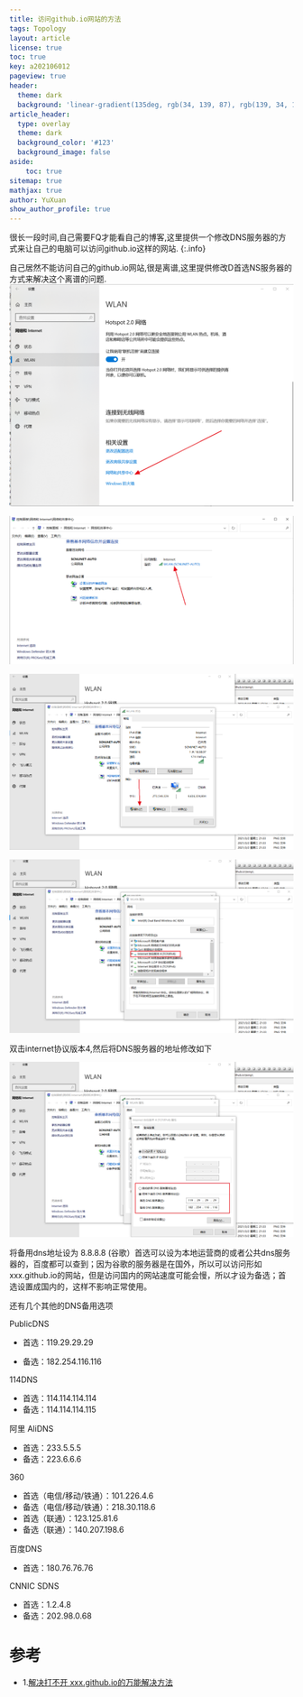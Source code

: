 ```yaml
---
title: 访问github.io网站的方法
tags: Topology 
layout: article
license: true
toc: true
key: a202106012
pageview: true
header:
  theme: dark
  background: 'linear-gradient(135deg, rgb(34, 139, 87), rgb(139, 34, 139))'
article_header:
  type: overlay
  theme: dark
  background_color: '#123'
  background_image: false
aside:
    toc: true
sitemap: true
mathjax: true
author: YuXuan
show_author_profile: true
---
```

很长一段时间,自己需要FQ才能看自己的博客,这里提供一个修改DNS服务器的方式来让自己的电脑可以访问github.io这样的网站.
{:.info}
<!--more-->
自己居然不能访问自己的github.io网站,很是离谱,这里提供修改D首选NS服务器的方式来解决这个离谱的问题.
![png](/assets/images/introduc/dns1.png)

![png](/assets/images/introduc/dns2.png)

![png](/assets/images/introduc/dns3.png)

![png](/assets/images/introduc/dns4.png)

双击internet协议版本4,然后将DNS服务器的地址修改如下

![png](/assets/images/introduc/dns5.png)

将备用dns地址设为 8.8.8.8 (谷歌）首选可以设为本地运营商的或者公共dns服务器的，百度都可以查到；因为谷歌的服务器是在国外，所以可以访问形如xxx.github.io的网站，但是访问国内的网站速度可能会慢，所以才设为备选；首选设置成国内的，这样不影响正常使用。

还有几个其他的DNS备用选项

PublicDNS
- 首选：119.29.29.29

-  备选：182.254.116.116

114DNS
- 首选：114.114.114.114
- 备选：114.114.114.115

阿里 AliDNS
- 首选：233.5.5.5 
- 备选：223.6.6.6

360
- 首选（电信/移动/铁通）：101.226.4.6
- 备选（电信/移动/铁通）：218.30.118.6
- 首选（联通）：123.125.81.6
- 备选（联通）：140.207.198.6

百度DNS
- 首选：180.76.76.76

CNNIC SDNS
- 首选：1.2.4.8
- 备选：202.98.0.68
# 参考
- 1.[解决打不开 xxx.github.io的万能解决方法](https://blog.csdn.net/weixin_43769878/article/details/109217112?utm_medium=distribute.pc_relevant.none-task-blog-2%7Edefault%7EBlogCommendFromMachineLearnPai2%7Edefault-1.base&depth_1-utm_source=distribute.pc_relevant.none-task-blog-2%7Edefault%7EBlogCommendFromMachineLearnPai2%7Edefault-1.base)
